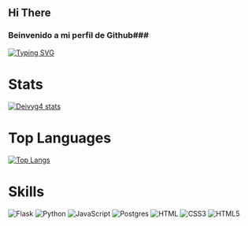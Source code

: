 ## Hi There

### Beinvenido a mi perfil de Github###

<a href="https://git.io/typing-svg"><img src="https://readme-typing-svg.herokuapp.com?font=Underdog&pause=1000&color=F7742C&width=435&lines=i'm+DeivyG;i+'m+studing+of+Computer+Engineering;Quick+fox+jumps+nightly+above+wizard" alt="Typing SVG" /></a>

# Stats
[![Deivyg4 stats](https://github-readme-stats.vercel.app/api?username=Deivyg4&count_private=true&theme=tokyonight)](https://github.com/anuraghazra/github-readme-stats)

# Top Languages

[![Top Langs](https://github-readme-stats.vercel.app/api/top-langs/?username=Deivyg&layout=compact&theme=tokyonight)](https://github.com/anuraghazra/github-readme-stats)

# Skills

![Flask](https://img.shields.io/badge/flask-%23000.svg?style=for-the-badge&logo=flask&logoColor=white)
![Python](https://img.shields.io/badge/python-3670A0?style=for-the-badge&logo=python&logoColor=ffdd54)
![JavaScript](https://img.shields.io/badge/javascript-%23323330.svg?style=for-the-badge&logo=javascript&logoColor=%23F7DF1E)
![Postgres](https://img.shields.io/badge/postgres-%23316192.svg?style=for-the-badge&logo=postgresql&logoColor=white)
![HTML](https://img.shields.io/badge/html-%23316192.svg?style=for-the-badge&logo=html&logoColor=white)
![CSS3](https://img.shields.io/badge/css3-%231572B6.svg?style=for-the-badge&logo=css3&logoColor=white)
![HTML5](https://img.shields.io/badge/html5-%23E34F26.svg?style=for-the-badge&logo=html5&logoColor=white)




<!-- 
____

*cursive*

**negrita**

***negrita y cursiva***

***

_CURSIVA_

_TEXTO DE CURSIVA_

__NEGRITA__

__tEXTO EN NEGRITA__

***

- Lista desodernada
- Primer elemento
- Segundo elemento

* lista desordenada 
* lslslsl
* jgjgjj

1. ordenada 
2. 2
3. 3

--- 

| columna 1 | columna 2 | columna 3 |
| --------- | --------- | --------- |
|dato 1     | dato 2    | dato 3    | 

-[ ]

-[x]  -->